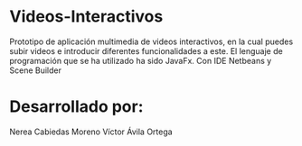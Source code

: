 # Videos-Interactivos
Prototipo de aplicación multimedia de videos interactivos, en la cual puedes subir videos e introducir diferentes funcionalidades a este.
El lenguaje de programación que se ha utilizado ha sido JavaFx. Con IDE Netbeans y Scene Builder
# Desarrollado por:
Nerea Cabiedas Moreno
Víctor Ávila Ortega  
